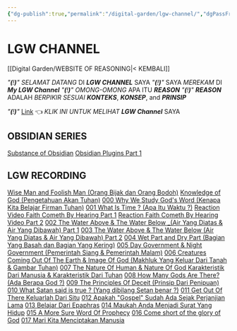 ```yaml
---
{"dg-publish":true,"permalink":"/digital-garden/lgw-channel/","dgPassFrontmatter":true}
---
```



# LGW CHANNEL

[[Digital Garden/WEBSITE OF REASONING\|< KEMBALI]]

*"**(**!**)**"*    *SELAMAT DATANG* DI ***LGW CHANNEL*** SAYA
*"**(**!**)**"*    SAYA *MEREKAM* DI ***My LGW Channel***
*"**(**!**)**"*    *OMONG-OMONG* APA ITU ***REASON*** 
*"**(**!**)**"*    ***REASON*** ADALAH *BERPIKIR SESUAI* ***KONTEKS***, ***KONSEP***, and ***PRINSIP***

*"**(**!**)**"*    [Link](https://www.youtube.com/channel/UCfAALBkVIP7zhEedXTYATMQ) 👈 *KLIK INI UNTUK MELIHAT* ***LGW Channel*** SAYA

## OBSIDIAN SERIES
[Substance of Obsidian](https://www.youtube.com/watch?v=dyRTe3H5p3U)
[Obsidian Plugins Part 1](https://www.youtube.com/watch?v=qnJZ5x6oGgI)

## LGW RECORDING
[Wise Man and Foolish Man (Orang Bijak dan Orang Bodoh)](https://www.youtube.com/watch?v=Ca_8XgJLnGw)
[Knowledge of God (Pengetahuan Akan Tuhan)](https://www.youtube.com/watch?v=etY3eWVNAow)
[000 Why We Study God's Word (Kenapa Kita Belajar Firman Tuhan)](https://www.youtube.com/watch?v=t2xPKnuc4WI&list=PLjlA8B-nmqXjBQ8ctx8F74pt1sZc7oyhr&index=14)
[001 What Is Time ? (Apa Itu Waktu ?)](https://youtu.be/GIU3Nkn-V60)
[Reaction Video Faith Cometh By Hearing Part 1](https://www.youtube.com/watch?v=Bagcp1wYv60)
[Reaction Faith Cometh By Hearing Video Part 2](https://www.youtube.com/watch?v=4Ax75iGpT7g)
[002 The Water Above & The Water Below _(Air Yang Diatas & Air Yang Dibawah) Part 1](https://www.youtube.com/watch?v=fqpQqR3-EQY)
[003 The Water Above & The Water Below (Air Yang Diatas & Air Yang Dibawah) Part 2](https://www.youtube.com/watch?v=sDHrAbdzgS0)
[004 Wet Part and Dry Part (Bagian Yang Basah dan Bagian Yang Kering)](https://www.youtube.com/watch?v=_7jJJlzeAJ4)
[005 Day Government & Night Government (Pemerintah Siang & Pemerintah Malam)](https://youtu.be/oEMgkqKWhtk)
[006 Creatures Coming Out Of The Earth & Image Of God (Makhluk Yang Keluar Dari Tanah & Gambar Tuhan)](https://youtu.be/I_wVS6UKSiU)
[007 The Nature Of Human & Nature Of God Karakteristik Dari Manusia & Karakteristik Dari Tuhan](https://youtu.be/CKKjFD_An_s)
[008 How Many Gods Are There? (Ada Berapa God ?)](https://youtu.be/9UDkQM_gQNQ)
[009 The Principles Of Deceit (Prinsip Dari Penipuan)](https://youtu.be/SyX57s16Duk)
[010 What Satan said is true ? (Yang dibilang Setan benar ?)](https://www.youtube.com/watch?v=9AMbYi5Ugpk&list=PLjlA8B-nmqXjBQ8ctx8F74pt1sZc7oyhr&index=13)
[011 Get Out Of There Keluarlah Dari Situ](https://www.youtube.com/watch?v=xticPqesMIk&list=PLjlA8B-nmqXjBQ8ctx8F74pt1sZc7oyhr&index=15)
[012 Apakah "Gospel" Sudah Ada Sejak Perjanjian Lama](https://www.youtube.com/watch?v=WwdJ_fipMrk&list=PLjlA8B-nmqXjBQ8ctx8F74pt1sZc7oyhr&index=16)
[013 Belajar Dari Epaphras](https://www.youtube.com/watch?v=XqvMhvLQ_HY&list=PLjlA8B-nmqXjBQ8ctx8F74pt1sZc7oyhr&index=17)
[014 Maukah Anda Menjadi Surat Yang Hidup](https://www.youtube.com/watch?v=nCSVjedt-ug&list=PLjlA8B-nmqXjBQ8ctx8F74pt1sZc7oyhr&index=18)
[015 A More Sure Word Of Prophecy](https://www.youtube.com/watch?v=QMgLbX__Qoo&list=PLjlA8B-nmqXjBQ8ctx8F74pt1sZc7oyhr&index=19)
[016 Come short of the glory of God](https://www.youtube.com/watch?v=OapUB8bw8gw&list=PLjlA8B-nmqXjBQ8ctx8F74pt1sZc7oyhr&index=20)
[017 Mari Kita Menciptakan Manusia](https://www.youtube.com/watch?v=wzMTK2lsRos&list=PLjlA8B-nmqXjBQ8ctx8F74pt1sZc7oyhr&index=21)


